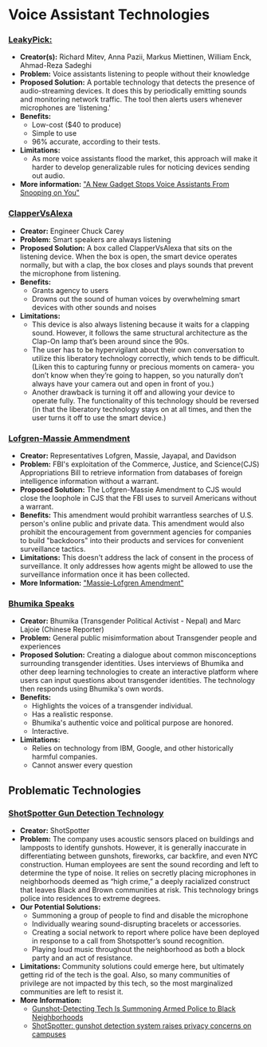 # Voice Assistant Technologies

### [LeakyPick:](https://arxiv.org/abs/2007.00500)
- **Creator(s):** Richard Mitev, Anna Pazii, Markus Miettinen, William Enck, Ahmad-Reza Sadeghi
- **Problem:** Voice assistants listening to people without their knowledge
- **Proposed Solution:** A portable technology that detects the presence of audio-streaming devices. It does this by periodically emitting sounds and monitoring network traffic. The tool then alerts users whenever microphones are 'listening.'
- **Benefits:**
  - Low-cost ($40 to produce)
  - Simple to use
  - 96% accurate, according to their tests.
- **Limitations:**
  - As more voice assistants flood the market, this approach will make it harder to develop generalizable rules for noticing devices sending out audio.
- **More information:** ["A New Gadget Stops Voice Assistants From Snooping on You"](https://www.wired.com/story/a-new-gadget-stops-voice-assistants-from-snooping-on-you/) 


### [ClapperVsAlexa](https://voicebot.ai/2019/06/21/smart-speaker-privacy-in-a-homemade-box/)
- **Creator:** Engineer Chuck Carey
- **Problem:** Smart speakers are always listening
- **Proposed Solution:** A box called ClapperVsAlexa that sits on the listening device. When the box is open, the smart device operates normally, but with a clap, the box closes and plays sounds that prevent the microphone from listening.  
- **Benefits:** 
  - Grants agency to users
  - Drowns out the sound of human voices by overwhelming smart devices with other sounds and noises
- **Limitations:** 
  - This device is also always listening because it waits for a clapping sound. However, it follows the same structural architecture as the Clap-On lamp that’s been around since the 90s. 
  - The user has to be hypervigilant about their own conversation to utilize this liberatory technology correctly, which tends to be difficult. (Liken this to capturing funny or precious moments on camera- you don’t know when they’re going to happen, so you naturally don’t always have your camera out and open in front of you.) 
  - Another drawback is turning it off and allowing your device to operate fully. The functionality of this technology should be reversed (in that the liberatory technology stays on at all times, and then the user turns it off to use the smart device.)


### [Lofgren-Massie Ammendment](https://demandprogress.org/27-groups-urge-support-for-the-lofgren-massie-amendment-to-cjs-approps-to-rein-in-sec-702-of-fisa/)
- **Creator:** Representatives Lofgren, Massie, Jayapal, and Davidson
- **Problem:** FBI's exploitation of the Commerce, Justice, and Science(CJS) Appropriations Bill to retrieve information from databases of foreign intelligence information without a warrant.
- **Proposed Solution:** The Lofgren-Massie Amendment to CJS would close the loophole in CJS that the FBI uses to surveil Americans without a warrant. 
- **Benefits:** This amendment would prohibit warrantless searches of U.S. person's online public and private data. This amendment would also prohibit the encouragement from government agencies for companies to build "backdoors" into their products and services for convenient surveillance tactics.
- **Limitations:** This doesn't address the lack of consent in the process of surveillance. It only addresses how agents might be allowed to use the surveillance information once it has been collected.
- **More Information:** ["Massie-Lofgren Amendment"](https://lofgren.house.gov/massie-lofgren-amendment)

### [Bhumika Speaks](https://projects.asiaweekly.com/bhumika-can-speak-for-herself/)
- **Creator:** Bhumika (Transgender Political Activist - Nepal) and Marc Lajoie (Chinese Reporter)
- **Problem:** General public misimformation about Transgender people and experiences
- **Proposed Solution:** Creating a dialogue about common misconceptions surrounding transgender identities. Uses interviews of Bhumika and other deep learning technologies to create an interactive platform where users can input questions about transgender identities. The technology then responds using Bhumika's own words.
- **Benefits:** 
    -  Highlights the voices of a transgender individual.
    -  Has a realistic response.
    -  Bhumika's authentic voice and political purpose are honored.
    -  Interactive.
- **Limitations:**
    -  Relies on technology from IBM, Google, and other historically harmful companies. 
    -  Cannot answer every question 


## Problematic Technologies
 
### [ShotSpotter Gun Detection Technology](https://www.shotspotter.com/)
- **Creator:** ShotSpotter
- **Problem:** The company uses acoustic sensors placed on buildings and lampposts to identify gunshots. However, it is generally inaccurate in differentiating between gunshots, fireworks, car backfire, and even NYC construction. Human employees are sent the sound recording and left to determine the type of noise. It relies on secretly placing microphones in neighborhoods deemed as “high crime,” a deeply racialized construct that leaves Black and Brown communities at risk. This technology brings police into residences to extreme degrees.
- **Our Potential Solutions:** 
  - Summoning a group of people to find and disable the microphone
  - Individually wearing sound-disrupting bracelets or accessories.
  - Creating a social network to report where police have been deployed in response to a call from Shotspotter’s sound recognition.
  - Playing loud music throughout the neighborhood as both a block party and an act of resistance.
- **Limitations:** Community solutions could emerge here, but ultimately getting rid of the tech is the goal. Also, so many communities of privilege are not impacted by this tech, so the most marginalized communities are left to resist it.
- **More Information:**
  - [Gunshot-Detecting Tech Is Summoning Armed Police to Black Neighborhoods](https://www.vice.com/en/article/88nd3z/gunshot-detecting-tech-is-summoning-armed-police-to-black-neighborhoods)
  - [ShotSpotter: gunshot detection system raises privacy concerns on campuses](https://www.theguardian.com/law/2015/jul/17/shotspotter-gunshot-detection-schools-campuses-privacy)

